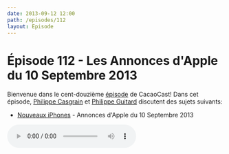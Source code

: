 ```yaml
---
date: 2013-09-12 12:00
path: /episodes/112
layout: Episode
---
```

# Épisode 112 - Les Annonces d'Apple du 10 Septembre 2013
<p>Bienvenue dans le cent-douzième <a href="https://archive.org/download/cacaocast/cacaocast_112.mp3" title="CacaoCast Episode 112">épisode</a> de CacaoCast! Dans cet épisode, <a href="http://www.twitter.com/philippec" title="Philippe Casgrain sur Twitter">Philippe Casgrain</a> et <a href="http://www.twitter.com/philippeguitard" title="Philippe Guitard sur Twitter">Philippe Guitard</a> discutent des sujets suivants:</p>
<ul><li><a href="http://www.apple.com/apple-events/september-2013/" title="Nouveaux iPhones">Nouveaux iPhones</a> - Annonces d'Apple du 10 Septembre 2013</li>
</ul>
<p><audio controls><source src="https://archive.org/download/cacaocast/cacaocast_112.mp3" type="audio/mpeg"><source src="https://archive.org/download/cacaocast/cacaocast_112.mp3" type="audio/mp4">Votre navigateur ne supporte pas l'élément audio / Your browser does not support the audio element.</audio></p>
